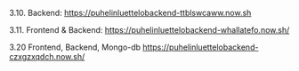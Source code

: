 3.10.
Backend:
https://puhelinluettelobackend-ttblswcaww.now.sh

3.11.
Frontend & Backend:
https://puhelinluettelobackend-whallatefo.now.sh/

3.20
Frontend, Backend, Mongo-db
https://puhelinluettelobackend-czxgzxqdch.now.sh/